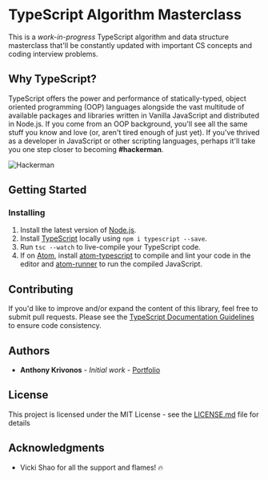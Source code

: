 # TypeScript Algorithm Masterclass

This is a *work-in-progress* TypeScript algorithm and data structure masterclass that'll be constantly updated with important CS concepts and coding interview problems.

## Why TypeScript?

TypeScript offers the power and performance of statically-typed, object oriented programming (OOP) languages alongside the vast multitude of available packages and libraries written in Vanilla JavaScript and distributed in Node.js. If you come from an OOP background, you'll see all the same stuff you know and love (or, aren't tired enough of just yet). If you've thrived as a developer in JavaScript or other scripting languages, perhaps it'll take you one step closer to becoming **#hackerman**.

![Hackerman](https://media.giphy.com/media/RyXVu4ZW454IM/giphy.gif)

## Getting Started

### Installing

1. Install the latest version of [Node.js](https://nodejs.org/).
2. Install [TypeScript](https://www.npmjs.com/package/typescript) locally using `npm i typescript --save`.
3. Run `tsc --watch` to live-compile your TypeScript code.
4. If on [Atom](https://atom.io/), install [atom-typescript](https://atom.io/packages/atom-typescript) to compile and lint your code in the editor and [atom-runner](https://atom.io/packages/atom-runner) to run the compiled JavaScript.

## Contributing

If you'd like to improve and/or expand the content of this library, feel free to submit pull requests. Please see the [TypeScript Documentation Guidelines](http://typedoc.org/guides/doccomments/) to ensure code consistency.

## Authors

* **Anthony Krivonos** - *Initial work* - [Portfolio](https://anthonykrivonos.com)

## License

This project is licensed under the MIT License - see the [LICENSE.md](LICENSE.md) file for details

## Acknowledgments

* Vicki Shao for all the support and flames! 🔥
